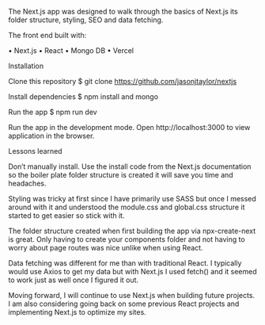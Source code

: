 The Next.js app was designed to walk through the basics of Next.js its folder structure, styling, SEO and data fetching.

The front end built with:

•	Next.js 
•	React 
•	Mongo DB 
•	Vercel

Installation

Clone this repository $ git clone https://github.com/jasonjtaylor/nextjs

Install dependencies $ npm install and mongo

Run the app $ npm run dev

Run the app in the development mode. Open http://localhost:3000 to view application in the browser.

Lessons learned

Don’t manually install. Use the install code from the Next.js documentation so the boiler plate folder structure is created it will save you time and headaches.

Styling was tricky at first since I have primarily use SASS but once I messed around with it and understood the module.css and global.css structure it started to get easier so stick with it.

The folder structure created when first building the app via npx-create-next is great. Only having to create your components folder and not having to worry about page routes was nice unlike when using React.

Data fetching was different for me than with traditional React. I typically would use Axios to get my data but with Next.js I used fetch() and it seemed to work just as well once I figured it out.

Moving forward, I will continue to use Next.js when building future projects. I am also considering going back on some previous React projects and implementing Next.js to optimize my sites.
